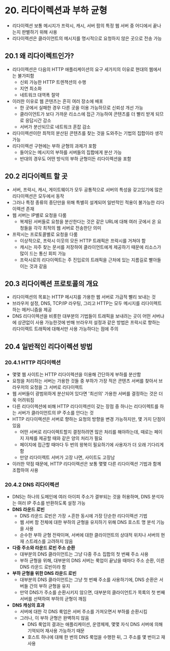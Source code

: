 # 20. 리다이렉션과 부하 균형

- 리다이렉션 보통 메시지가 프락시, 캐시, 서버 팜의 특정 웹 서버 중 어디에서 끝나는지 판별하기 위해 사용
- 리다이렉션은 클라이언트의 메시지를 명시적으로 요청하지 않은 곳으로 전송 가능

## 20.1 왜 리다이렉트인가?

- 리다이렉션은 다음의 HTTP 애플리케이션의 요구 세가지의 이유로 현대의 웹에서는 불가피함
  - 신뢰 가능한 HTTP 트렌젹션의 수행
  - 지연 최소화
  - 네트워크 대역폭 절약
- 이러한 이유로 웹 콘텐츠는 흔히 여러 장소에 배포
  - 한 곳에서 실패한 경우 다른 곳을 이용 가능하므로 신뢰성 개선 가능
  - 클라이언트가 보다 가까운 리소스에 접근 가능하여 콘텐츠를 더 빨리 받게 되므로 응답시간 감소
  - 서버가 분산되므로 네트워크 혼잡 감소
- 리다이렉션이란 최적의 분산된 콘텐츠를 찾는 것을 도와주는 기법의 집합이라 생각 가능
- 리다이렉션 구현에는 부하 균형의 과제가 포함
  - 들어오는 메시지의 부하를 서버들의 집합에게 분산 가능
  - 반대의 경우도 어떤 방식의 부하 균형이든 리다이렉션을 포함

## 20.2 리다이렉트 할 곳

- 서버, 프락시, 캐시, 게이트웨이가 모두 공통적으로 서버의 특성을 갖고있기에 많은 리다이렉션은 모두에서 동작
- 그러나 특정 종류의 종단만을 위해 특별히 설계되어 일반적인 적용이 불가능한 리다이렉션 존재
- 웹 서버는 IP별로 요청을 다룸
  - 복제된 서버들로 요청을 분산한다는 것은 같은 URL에 대해 여러 곳에서 온 요청들을 각각 최적의 웹 서버로 전송한단 의미
- 프락시는 프로토콜별로 요청을 다룸
  - 이상적으로, 프락시 이웃의 모든 HTTP 트래픽은 프락시를 거쳐야 함
  - 캐시는 자주 찾는 문서를 저장하여 클라이언트에게 제공하기 때문에 리소스가 많이 드는 통신 회피 가능
  - 프락시로의 리다이렉트는 주 진입로의 트래픽을 근처에 있는 지름길로 빨아들이는 것과 같음

## 20.3 리다이렉션 프로토콜의 개요

- 리다이렉션의 목표는 HTTP 메시지를 가용한 웹 서버로 가급적 빨리 보내는 것
- 브라우저 설정, DNS, TCP/IP 라우팅, 그리고 HTTP는 모두 메시지를 리다이렉트하는 메커니즘을 제공
- DNS 리다이렉션을 비롯한 대부분의 기법들이 트래픽을 보내려는 곳이 어떤 서버냐에 상관없이 사용 가능한것에 반해 브라우저 설정과 같은 방법은 프락시로 향하는 리다이렉트 트래픽에 대해서만 사용 가능하다는 점에 주의

## 20.4 일반적인 리다이렉션 방법

### 20.4.1 HTTP 리다이렉션

- 몇몇 웹 사이트는 HTTP 리다이렉션을 이용해 간단하게 부하를 분산함
- 요청을 처리하는 서버는 가용한 것들 중 부하가 가장 적은 콘텐츠 서버를 찾아서 브라우저의 요청을 그 서버로 리다이렉트
- 웹 서버들이 광범위하게 분산되어 있다면 '최선의' 가용한 서버를 결정하는 것은 더욱 어려워짐
- 다른 리다이렉션에 비해 HTTP 리다이렉션이 갖는 장점 중 하나는 리다이렉트를 하는 서버가 클라이언트의 IP 주소를 안다는 것
- HTTP 리다이렉션은 서버로 향하는 요청의 방향을 변경 가능하지만, 몇 가지 단점이 있음
  - 어떤 서버로 리다이렉트할지 결정하려면 많은 처리를 해야하는데, 때로는 페이지 자체를 제공할 때와 같은 양의 처리가 필요
  - 페이지에 접근할 때마다 두 번의 왕복이 필요하기에 사용자가 더 오래 기다리게 함
  - 만양 리다이렉트 서버가 고장 나면, 사이트도 고장남
- 이러한 약점 때문에, HTTP 리다이렉션은 보통 몇몇 다른 리다이렉션 기법과 함께 조합하여 사용

### 20.4.2 DNS 리다이렉션

- DNS는 하나의 도메인에 여러 아이피 주소가 결부되는 것을 허용하며, DNS 분석자는 여러 IP 주소를 반환하도록 설정 가능
- **DNS 라운드 로빈**
  - DNS 라운드 로빈은 가장 ㅅ흔한 동시에 가장 단순한 리다이렉션 기법
  - 웹 서버 팜 전체에 대한 부하의 균형을 유지하기 위해 DNS 호스트 명 분석 기능을 사용
  - 순수한 부하 균형 전략이며, 서버에 대한 클라이언트의 상대적 위치나 서버의 현재 스트레스를 고려하지 않음
- **다중 주소와 라운드 로빈 주소 순환**
  - 대부분의 DNS 클라이언트는 그냥 다중 주소 집합의 첫 번째 주소 사용
  - 부하 균형을 위해, 대부분의 DNS 서버는 룩업이 끝났을 때마다 주소 순환, 이른 DNS 라운드 로빈이라 함
- **부하 균형을 위한 DNS 라운드 로빈**
  - 대부분의 DNS 클라이언트는 그냥 첫 번째 주소를 사용하기에, DNS 순환은 서버들 간의 부하 균형을 유지
  - 만약 DNS가 주소를 순환시키지 않으면, 대부분의 클라이언트가 목록의 첫 번째 서버를 선택하여 부하의 균형이 깨짐
- **DNS 캐싱의 효과**
  - 서버에 대한 각 DNS 룩업은 서버 주소를 가져오면서 부하를 순환시킴
  - 그러나, 이 부하 균형은 완벽하지 않음
    - DNS 룩업의 결과는 애플리케이션, 운영체제, 몇몇 자식 DNS 서버에 의해 기억되어 재사용 가능하기 때문
    - 호스트 하나에 대해 한 번의 DNS 룩업을 수행한 뒤, 그 주소를 몇 번이고 재사용

